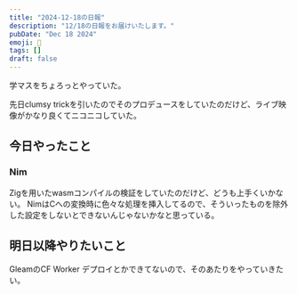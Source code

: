 ```yaml
---
title: "2024-12-18の日報"
description: "12/18の日報をお届けいたします。"
pubDate: "Dec 18 2024"
emoji: 🦊
tags: []
draft: false
---
```


学マスをちょろっとやっていた。

先日clumsy
trickを引いたのでそのプロデュースをしていたのだけど、ライブ映像がかなり良くてニコニコしていた。

## 今日やったこと

### Nim

Zigを用いたwasmコンパイルの検証をしていたのだけど、どうも上手くいかない。
NimはCへの変換時に色々な処理を挿入してるので、そういったものを除外した設定をしないとできないんじゃないかなと思っている。

## 明日以降やりたいこと

GleamのCF Worker デプロイとかできてないので、そのあたりをやっていきたい。

